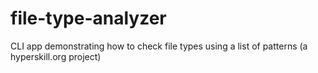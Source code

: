 # file-type-analyzer
CLI app demonstrating how to check file types using a list of patterns (a hyperskill.org project)
